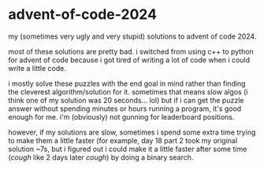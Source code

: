 # advent-of-code-2024
my (sometimes very ugly and very stupid) solutions to advent of code 2024.

most of these solutions are pretty bad. i switched from using c++ to python for advent of code because i got tired of writing a lot of code when i could write a little code. 

i mostly solve these puzzles with the end goal in mind rather than finding the cleverest algorithm/solution for it. sometimes that means slow algos (i think one of my solution was 20 seconds... lol) but if i can get the puzzle answer without spending minutes or hours running a program, it's good enough for me. i'm (obviously) not gunning for leaderboard positions.

however, if my solutions are slow, sometimes i spend some extra time trying to make them a little faster (for example, day 18 part 2 took my original solution ~7s, but i figured out i could make it a little faster after some time (*cough* like 2 days later *cough*) by doing a binary search.

